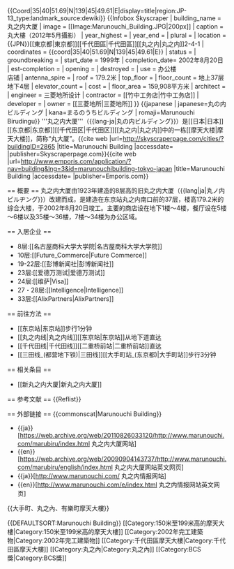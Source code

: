 {{Coord|35|40|51.69|N|139|45|49.61|E|display=title|region:JP-13_type:landmark_source:dewiki}}
{{Infobox Skyscraper
| building_name  = 丸之内大厦
| image          =
[[Image:Marunouchi_Building.JPG|200px]]
| caption        = 丸大樓（2012年5月攝影）
| year_highest   =
| year_end       =
| plural         =
| location       = {{JPN}}[[東京都|東京都]][[千代田區|千代田區]][[丸之内|丸之内]]2-4-1
| coordinates    = {{coord|35|40|51.69|N|139|45|49.61|E}}
| status         =
| groundbreaking =
| start_date     = 1999年
| completion_date= 2002年8月20日
| est-completion = 
| opening        =
| destroyed      =
| use            = 办公楼<br />店铺
| antenna_spire  =
| roof           = 179.2米
| top_floor      = 
| floor_count    = 地上37层地下4层
| elevator_count =
| cost           =
| floor_area     = 159,908平方米
| architect      = 
| engineer       = 三菱地所设计
| contractor     = [[竹中工务店|竹中工务店]]
| developer      = 
| owner          = [[三菱地所|三菱地所]]
}}
{{japanese
| japanese=丸の内ビルディング
| kana=まるのうちビルディング
| romaji=Marunouchi Birudingu}}
'''丸之内大厦'''（{{lang-ja|丸の内ビルディング}}）是[[日本|日本]][[东京都|东京都]][[千代田区|千代田区]][[丸之内|丸之内]]中的一栋[[摩天大楼|摩天大楼]]，简称“丸大厦”。<ref name="MB SCP">{{cite web |url=http://skyscraperpage.com/cities/?buildingID=2865 |title=Marunouchi Building |accessdate= |publisher=Skyscraperpage.com}}</ref><ref name="MB EMP">{{cite web |url=http://www.emporis.com/application/?nav=building&lng=3&id=marunouchibuilding-tokyo-japan |title=Marunouchi Building |accessdate= |publisher=Emporis.com}}</ref>

== 概要 ==
丸之内大厦由1923年建造的8层高的旧丸之内大厦（{{lang|ja|丸ノ内ビルヂング}}）改建而成，是建造在东京站丸之内南口前的37层，楼高179.2米的综合大楼，于2002年8月20日竣工。主要的商店设在地下1楼～4楼，餐厅设在5楼～6楼以及35楼～36楼，7楼～34楼为办公区域。

== 入居企业 ==
* 8层:[[名古屋商科大学大学院|名古屋商科大学大学院]]
* 10层:[[Future_Commerce|Future Commerce]]
* 19-22层:[[彭博新闻社|彭博新闻社]]
* 23层:[[爱德万测试|爱德万测试]] 
* 24层:[[维萨|Visa]]
* 27・28层:[[Intelligence|Intelligence]]
* 33层:[[AlixPartners|AlixPartners]]

== 前往方法 ==
* [[东京站|东京站]]步行1分钟
* [[丸之内线|丸之内线]][[东京站|东京站]]从地下道直达
* [[千代田线|千代田线]][[二重桥前站|二重桥前站]]直达
* [[三田线_(都营地下铁)|三田线]][[大手町站_(东京都)|大手町站]]步行3分钟

== 相关条目 ==
* [[新丸之内大厦|新丸之内大厦]]

== 参考文献 ==
{{Reflist}}

== 外部链接 ==
{{commonscat|Marunouchi Building}}
* {{ja}}[https://web.archive.org/web/20110826033120/http://www.marunouchi.com/marubiru/index.html 丸之内大厦网站]
* {{en}}[https://web.archive.org/web/20090904143737/http://www.marunouchi.com/marubiru/english/index.html 丸之内大厦网站英文网页]
* {{ja}}[http://www.marunouchi.com/ 丸之内情报网站]
* {{en}}[http://www.marunouchi.com/e/index.html 丸之内情报网站英文网页]

{{大手町、丸之內、有樂町摩天大樓}}

{{DEFAULTSORT:Marunouchi Building}}
[[Category:150米至199米高的摩天大樓|Category:150米至199米高的摩天大樓]]
[[Category:2002年完工建築物|Category:2002年完工建築物]]
[[Category:千代田區摩天大樓|Category:千代田區摩天大樓]]
[[Category:丸之內|Category:丸之內]]
[[Category:BCS獎|Category:BCS獎]]